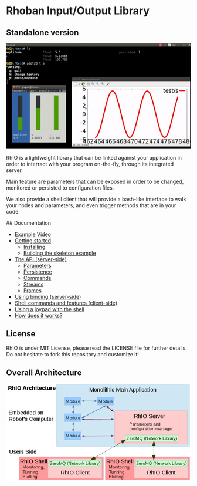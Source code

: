 # Rhoban Input/Output Library
## Standalone version

![RhIO](Docs/imgs/rhio.gif)

RhIO is a lightweight library that can be linked against your application
in order to interract with your program on-the-fly, through its integrated server.

Main feature are parameters that can be exposed in order to be changed, monitored
or persisted to configuration files. 

We also provide a shell client that will provide a bash-like interface to walk
your nodes and parameters, and even trigger methods that are in your code.

## Documentation

* [Example Video](https://youtu.be/MOizgXYENLc)
* [Getting started](/Docs/getting_started.md)
    * [Installing](/Docs/getting_started.md#installing)
    * [Building the skeleton example](/Docs/getting_started.md#skeleton)
* [The API (server-side)](/Docs/api.md)
    * [Parameters](/Docs/api.md#parameters)
    * [Persistence](/Docs/api.md#persistence)
    * [Commands](/Docs/api.md#commands)
    * [Streams](/Docs/api.md#streams)
    * [Frames](/Docs/api.md#frames)
* [Using binding (server-side)](/Docs/binding.md)
* [Shell commands and features (client-side)](/Docs/shell.md)
* [Using a joypad with the shell](/Docs/joypad.md)
* [How does it works?](/Docs/how_does_it_works.md)

## License

RhIO is under MIT License, please read the LICENSE file for further details.
Do not hesitate to fork this repository and customize it!

## Overall Architecture

![RhIO](Docs/imgs/architecture.png)

